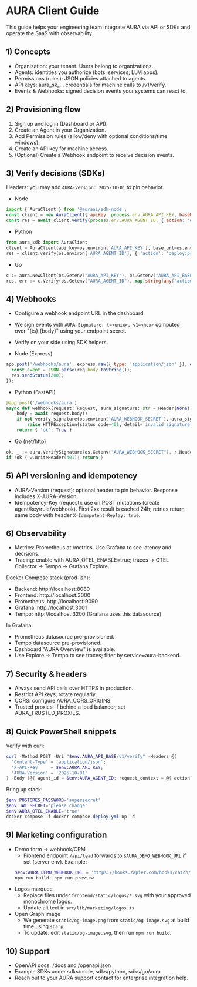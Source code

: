 # AURA Client Guide

This guide helps your engineering team integrate AURA via API or SDKs and operate the SaaS with observability.

## 1) Concepts
- Organization: your tenant. Users belong to organizations.
- Agents: identities you authorize (bots, services, LLM apps).
- Permissions (rules): JSON policies attached to agents.
- API keys: aura_sk_... credentials for machine calls to /v1/verify.
- Events & Webhooks: signed decision events your systems can react to.

## 2) Provisioning flow
1. Sign up and log in (Dashboard or API).
2. Create an Agent in your Organization.
3. Add Permission rules (allow/deny with optional conditions/time windows).
4. Create an API key for machine access.
5. (Optional) Create a Webhook endpoint to receive decision events.

## 3) Verify decisions (SDKs)

Headers: you may add `AURA-Version: 2025-10-01` to pin behavior.

- Node
```js
import { AuraClient } from '@auraai/sdk-node';
const client = new AuraClient({ apiKey: process.env.AURA_API_KEY, baseURL: process.env.AURA_API_BASE, version: '2025-10-01' });
const res = await client.verify(process.env.AURA_AGENT_ID, { action: 'deploy:prod', branch: 'main' });
```

- Python
```python
from aura_sdk import AuraClient
client = AuraClient(api_key=os.environ['AURA_API_KEY'], base_url=os.environ['AURA_API_BASE'], version='2025-10-01')
res = client.verify(os.environ['AURA_AGENT_ID'], { 'action': 'deploy:prod', 'branch': 'main' })
```

- Go
```go
c := aura.NewClient(os.Getenv("AURA_API_KEY"), os.Getenv("AURA_API_BASE"), "2025-10-01")
res, err := c.Verify(os.Getenv("AURA_AGENT_ID"), map[string]any{"action":"deploy:prod","branch":"main"})
```

## 4) Webhooks
- Configure a webhook endpoint URL in the dashboard.
- We sign events with `AURA-Signature: t=<unix>, v1=<hex>` computed over "{ts}.{body}" using your endpoint secret.
- Verify on your side using SDK helpers.

- Node (Express)
```js
app.post('/webhooks/aura', express.raw({ type: 'application/json' }), expressVerifier(process.env.AURA_WEBHOOK_SECRET), (req, res) => {
  const event = JSON.parse(req.body.toString());
  res.sendStatus(200);
});
```

- Python (FastAPI)
```python
@app.post('/webhooks/aura')
async def webhook(request: Request, aura_signature: str = Header(None)):
    body = await request.body()
    if not verify_signature(os.environ['AURA_WEBHOOK_SECRET'], aura_signature, body):
        raise HTTPException(status_code=401, detail='invalid signature')
    return { 'ok': True }
```

- Go (net/http)
```go
ok, _ := aura.VerifySignature(os.Getenv("AURA_WEBHOOK_SECRET"), r.Header.Get("AURA-Signature"), body, 0)
if !ok { w.WriteHeader(401); return }
```

## 5) API versioning and idempotency
- AURA-Version (request): optional header to pin behavior. Response includes X-AURA-Version.
- Idempotency-Key (request): use on POST mutations (create agent/key/rule/webhook). First 2xx result is cached 24h; retries return same body with header `X-Idempotent-Replay: true`.

## 6) Observability
- Metrics: Prometheus at /metrics. Use Grafana to see latency and decisions.
- Tracing: enable with AURA_OTEL_ENABLE=true; traces → OTEL Collector → Tempo → Grafana Explore.

Docker Compose stack (prod-ish):
- Backend: http://localhost:8080
- Frontend: http://localhost:3000
- Prometheus: http://localhost:9090
- Grafana: http://localhost:3001
- Tempo: http://localhost:3200 (Grafana uses this datasource)

In Grafana:
- Prometheus datasource pre-provisioned.
- Tempo datasource pre-provisioned.
- Dashboard "AURA Overview" is available.
- Use Explore → Tempo to see traces; filter by service=aura-backend.

## 7) Security & headers
- Always send API calls over HTTPS in production.
- Restrict API keys; rotate regularly.
- CORS: configure AURA_CORS_ORIGINS.
- Trusted proxies: if behind a load balancer, set AURA_TRUSTED_PROXIES.

## 8) Quick PowerShell snippets

Verify with curl:
```powershell
curl -Method POST -Uri "$env:AURA_API_BASE/v1/verify" -Headers @{
  'Content-Type' = 'application/json';
  'X-API-Key'    = $env:AURA_API_KEY;
  'AURA-Version' = '2025-10-01'
} -Body (@{ agent_id = $env:AURA_AGENT_ID; request_context = @{ action = 'deploy:prod'; branch = 'main' } } | ConvertTo-Json)
```

Bring up stack:
```powershell
$env:POSTGRES_PASSWORD='supersecret'
$env:JWT_SECRET='please_change'
$env:AURA_OTEL_ENABLE='true'
docker compose -f docker-compose.deploy.yml up -d
```

## 9) Marketing configuration

- Demo form → webhook/CRM
  - Frontend endpoint `/api/lead` forwards to `$AURA_DEMO_WEBHOOK_URL` if set (server env). Example:
  ```powershell
  $env:AURA_DEMO_WEBHOOK_URL = 'https://hooks.zapier.com/hooks/catch/xxxx/yyyy'
  npm run build; npm run preview
  ```
- Logos marquee
  - Replace files under `frontend/static/logos/*.svg` with your approved monochrome logos.
  - Update alt text in `src/lib/marketing/logos.ts`.
- Open Graph image
  - We generate `static/og-image.png` from `static/og-image.svg` at build time using `sharp`.
  - To update: edit `static/og-image.svg`, then run `npm run build`.

## 10) Support
- OpenAPI docs: /docs and /openapi.json
- Example SDKs under sdks/node, sdks/python, sdks/go/aura
- Reach out to your AURA support contact for enterprise integration help.
